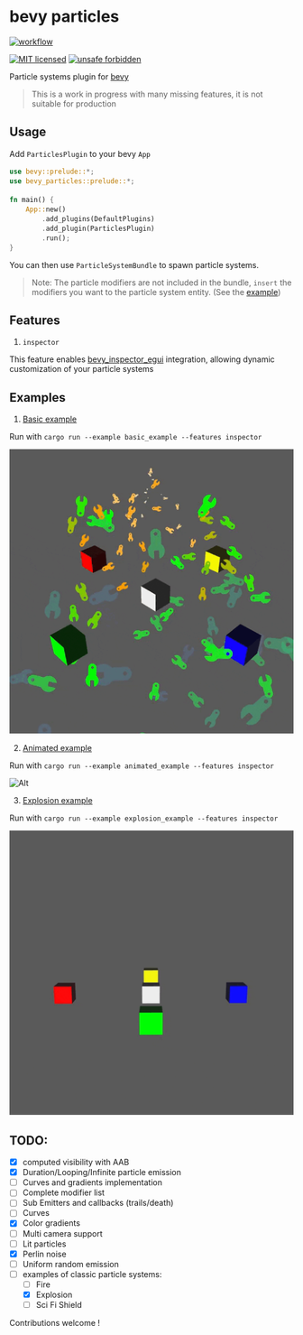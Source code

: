 <!-- cargo-sync-readme start -->

# bevy particles

[![workflow](https://github.com/ManevilleF/bevy_particles/actions/workflows/rust.yml/badge.svg)](https://github.com/ManevilleF/bevy_particles/actions/workflows/rust.yml)

[![MIT licensed](https://img.shields.io/badge/license-MIT-blue.svg)](./LICENSE)
[![unsafe forbidden](https://img.shields.io/badge/unsafe-forbidden-success.svg)](https://github.com/rust-secure-code/safety-dance/)

Particle systems plugin for [bevy](https://bevyengine.org)

> This is a work in progress with many missing features, it is not suitable for production

<!-- cargo-sync-readme end -->

## Usage

Add `ParticlesPlugin` to your bevy `App`

```rust
use bevy::prelude::*;
use bevy_particles::prelude::*;

fn main() {
    App::new()
        .add_plugins(DefaultPlugins)
        .add_plugin(ParticlesPlugin)
        .run();
}
```

You can then use `ParticleSystemBundle` to spawn particle systems.

> Note: The particle modifiers are not included in the bundle, `insert` the modifiers you want to the particle system entity. (See the [example](examples/basic_example.rs))

## Features

1. `inspector`

This feature enables [bevy_inspector_egui](https://github.com/jakobhellermann/bevy-inspector-egui) integration, allowing dynamic customization of your particle systems

## Examples

1. [Basic example](examples/basic_example.rs)

Run with `cargo run --example basic_example --features inspector`

![Alt](./docs/basic_example.gif "basic_example gif")

2. [Animated example](examples/animated_example.rs)

Run with `cargo run --example animated_example --features inspector`

![Alt](./docs/animated_example.gif "animated_example gif")

3. [Explosion example](examples/explosion_example.rs)

Run with `cargo run --example explosion_example --features inspector`

![Alt](./docs/explosion_example.gif "explosion_example gif")

## TODO:

- [x] computed visibility with AAB
- [x] Duration/Looping/Infinite particle emission
- [ ] Curves and gradients implementation
- [ ] Complete modifier list
- [ ] Sub Emitters and callbacks (trails/death)
- [ ] Curves
- [x] Color gradients
- [ ] Multi camera support
- [ ] Lit particles
- [x] Perlin noise
- [ ] Uniform random emission
- [ ] examples of classic particle systems:
  - [ ] Fire
  - [x] Explosion
  - [ ] Sci Fi Shield

Contributions welcome !
